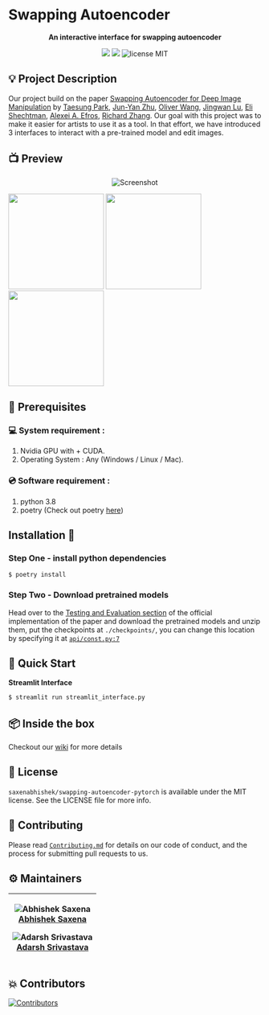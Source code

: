 # Swapping Autoencoder

<p align="center">
<b> An interactive interface for swapping autoencoder</b>
</p>

<p align="center">
<img src="https://img.shields.io/badge/code%20style-black-000000.svg"/>
<img src="https://img.shields.io/github/issues/saxenabhishek/swapping-autoencoder-pytorch"/>
<img src="https://img.shields.io/badge/license-MIT-blue" alt="license MIT"/>
</p>

## 💡 Project Description

Our project build on the paper [Swapping Autoencoder for Deep Image Manipulation](https://arxiv.org/abs/2007.00653) by [Taesung Park](http://taesung.me/), [Jun-Yan Zhu](https://www.cs.cmu.edu/~junyanz/), [Oliver Wang](http://www.oliverwang.info/), [Jingwan Lu](https://research.adobe.com/person/jingwan-lu/), [Eli Shechtman](https://research.adobe.com/person/eli-shechtman/), [Alexei A. Efros](http://www.eecs.berkeley.edu/~efros/), [Richard Zhang](https://richzhang.github.io/). Our goal with this project was to make it easier for artists to use it as a tool. In that effort, we have introduced 3 interfaces to interact with a pre-trained model and edit images.

## 📺 Preview

<div align="center">
  <img alt="Screenshot" src="imgs/demo2.png" />
</div>

<p float="left">
  <img src="imgs/lake-3.jpg.jpg" height="190" />
  <img src="imgs/aniket-deole-T-tOgjWZ0fQ-unspl.jpg" height="190" />
  <img src="imgs/desert.jpeg.jpg" height="190" />
</p>

## 📌 Prerequisites

### 💻 System requirement :

1. Nvidia GPU with + CUDA.
2. Operating System : Any (Windows / Linux / Mac).

### 💿 Software requirement :

1. python 3.8
2. poetry (Check out poetry [here](https://python-poetry.org/))

## Installation 🔧

### Step One - install python dependencies

```shell
$ poetry install
```

### Step Two - Download pretrained models

Head over to the [Testing and Evaluation section](https://github.com/taesungp/swapping-autoencoder-pytorch#testing-and-evaluation) of the official implementation of the paper and download the pretrained models and unzip them, put the checkpoints at `./checkpoints/`, you can change this location by specifying it at [`api/const.py:7`](https://github.com/saxenabhishek/swapping-autoencoder-pytorch/blob/febc81d644847324fb78a3414b97f330bfe84021/api/const.py#L7)

## 🏁 Quick Start

**Streamlit Interface**

```sh
$ streamlit run streamlit_interface.py
```

## 📦 Inside the box

Checkout our [wiki](https://github.com/saxenabhishek/swapping-autoencoder-pytorch/wiki) for more details

## 📜 License

`saxenabhishek/swapping-autoencoder-pytorch` is available under the MIT license. See the LICENSE file for more info.

## 🤝 Contributing

Please read [`Contributing.md`](https://github.com/SRM-IST-KTR/template/blob/main/Contributing.md) for details on our code of conduct, and the process for submitting pull requests to us.

## ⚙️ Maintainers

| <p>![Abhishek Saxena](https://github.com/saxenabhishek.png?size=128)<br>[Abhishek Saxena](https://github.com/saxenabhishek)</p><p>![Adarsh Srivastava](https://github.com/theAdarshSrivastava.png?size=128)<br>[Adarsh Srivastava](https://github.com/theAdarshSrivastava)</p>|
| ---------------------------------------------------------------------------------------------------------------------------------------------- |

## 💥 Contributors

<a href="https://github.com/saxenabhishek/swapping-autoencoder-pytorch/graphs/contributors">
<img src="https://contrib.rocks/image?repo=saxenabhishek/swapping-autoencoder-pytorch" alt="Contributors">
</a>
